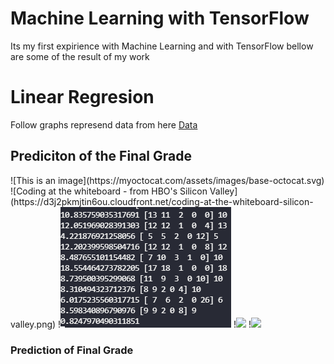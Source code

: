 # Machine Learning with TensorFlow
Its my first expirience with Machine Learning and with TensorFlow bellow are some of the result of my work

<h1>Linear Regresion</h1>
Follow graphs represend data from here <a href="https://techwithtim.net/wp-content/uploads/2019/01/student-mat.csv">Data</a>

<h2>Prediciton of the Final Grade</h2>
![This is an image](https://myoctocat.com/assets/images/base-octocat.svg)
![Coding at the whiteboard - from HBO's Silicon Valley](https://d3j2pkmjtin6ou.cloudfront.net/coding-at-the-whiteboard-silicon-valley.png)
!<img src="/Assets/Dane.png"></img>
!<img src="https://drive.google.com/file/d/1orC8ApzAtlcBtnCQns-FHhCWoMFCQU_F/view?usp=sharing"></img>
!<img src="https://drive.google.com/file/d/1PfN8c6Y3qOkaYS7NdYalDZtZTueeiXnp/view?usp=sharing"></img>
<!-- https://drive.google.com/file/d/1FDakv1PH2o0MrVQfpXlvqu6OwCOisael/view?usp=sharing data -->
<!-- https://drive.google.com/file/d/1orC8ApzAtlcBtnCQns-FHhCWoMFCQU_F/view?usp=sharing second graph -->
<!-- https://drive.google.com/file/d/1PfN8c6Y3qOkaYS7NdYalDZtZTueeiXnp/view?usp=sharing first graph -->



<h3>Prediction of Final Grade </h3>